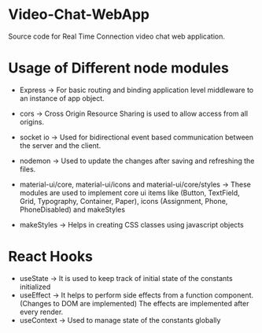 # Video-Chat-WebApp
 Source code for Real Time Connection video chat web application.

 # Usage of Different node modules

 - Express -> For basic routing and binding application level middleware to an instance of app object.
 - cors -> Cross Origin Resource Sharing is used to allow access from all origins.
 - socket io -> Used for bidirectional event based communication between the server and the client.
 - nodemon -> Used to update the changes after saving and refreshing the files.

 - material-ui/core, material-ui/icons and material-ui/core/styles -> These modules are used to implement core ui items like (Button, TextField, Grid, Typography, Container, Paper), icons (Assignment, Phone, PhoneDisabled) and
 makeStyles

 - makeStyles -> Helps in creating CSS classes using javascript objects

 # React Hooks

 - useState -> It is used to keep track of initial state of the constants initialized
 - useEffect -> It helps to perform side effects from a function component. (Changes to DOM are implemented)
              The effects are implemented after every render.
 - useContext -> Used to manage state of the constants globally




